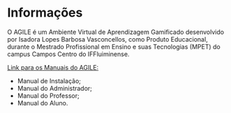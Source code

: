 # Informações

O AGILE é um Ambiente Virtual de Aprendizagem Gamificado desenvolvido por Isadora Lopes Barbosa Vasconcellos, como Produto Educacional, durante o Mestrado Profissional em Ensino e suas Tecnologias (MPET) do campus Campos Centro do IFFluiminense.

[Link para os Manuais do AGILE:](https://drive.google.com/open?id=1_dQFazZpy9Mcw8aYat7kKV5gleSmo4G4)
- Manual de Instalação;
- Manual do Administrador;
- Manual do Professor;
- Manual do Aluno.
